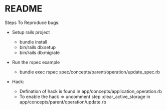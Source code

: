 # README

Steps To Reproduce bugs:

* Setup rails project
  * bundle install
  * bin/rails db:setup
  * bin/rails db:migrate

* Run the rspec example
  * bundle exec rspec spec/concepts/parent/operation/update_spec.rb

* Hack:
  * Defination of hack is found in app/concepts/application_operation.rb
  * To enable the hack => uncomment step :clear_active_storage in app/concepts/parent/operation/update.rb
